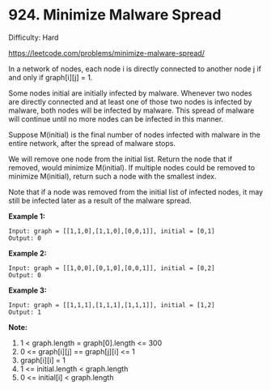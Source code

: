 # 924. Minimize Malware Spread

Difficulty: Hard

https://leetcode.com/problems/minimize-malware-spread/

In a network of nodes, each node i is directly connected to another node j if and only if graph[i][j] = 1.

Some nodes initial are initially infected by malware.  Whenever two nodes are directly connected and at least one of those two nodes is infected by malware, both nodes will be infected by malware.  This spread of malware will continue until no more nodes can be infected in this manner.

Suppose M(initial) is the final number of nodes infected with malware in the entire network, after the spread of malware stops.

We will remove one node from the initial list.  Return the node that if removed, would minimize M(initial).  If multiple nodes could be removed to minimize M(initial), return such a node with the smallest index.

Note that if a node was removed from the initial list of infected nodes, it may still be infected later as a result of the malware spread.

**Example 1:**
```
Input: graph = [[1,1,0],[1,1,0],[0,0,1]], initial = [0,1]
Output: 0
```

**Example 2:**
```
Input: graph = [[1,0,0],[0,1,0],[0,0,1]], initial = [0,2]
Output: 0
```

**Example 3:**
```
Input: graph = [[1,1,1],[1,1,1],[1,1,1]], initial = [1,2]
Output: 1
```

**Note:**

1. 1 < graph.length = graph[0].length <= 300
2. 0 <= graph[i][j] == graph[j][i] <= 1
3. graph[i][i] = 1
4. 1 <= initial.length < graph.length
5. 0 <= initial[i] < graph.length

